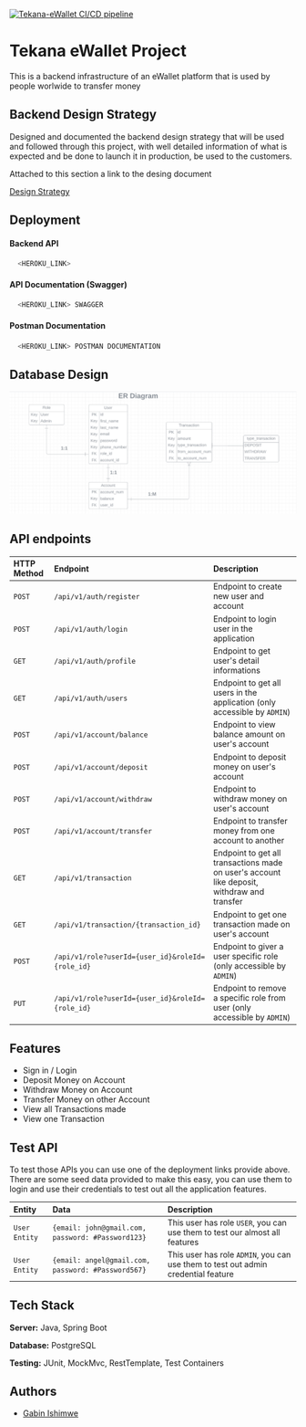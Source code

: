 [![Tekana-eWallet CI/CD pipeline](https://github.com/Gabin-ishimwe/tekana-ewallet-be/actions/workflows/maven.yml/badge.svg)](https://github.com/Gabin-ishimwe/tekana-ewallet-be/actions/workflows/maven.yml)
# Tekana eWallet Project

This is a backend infrastructure of an eWallet platform that is used by people worlwide to transfer money


## Backend Design Strategy

Designed and documented the backend design strategy that will be used and followed through this project, with well detailed information of what is expected and be done to launch it in production, be used to the customers.

Attached to this section a link to the desing document

[Design Strategy](https://docs.google.com/document/d/1gWmuQWmBuDcvbCcLbAKUUbRWPqDpPD1mLxfPxXMWPig/edit?usp=sharing)


## Deployment

#### Backend API
```bash
  <HEROKU_LINK>
```

#### API Documentation (Swagger)
```bash
  <HEROKU_LINK> SWAGGER
```

#### Postman Documentation
```bash
  <HEROKU_LINK> POSTMAN DOCUMENTATION
```


## Database Design
![Database Design Screenshot](./Database%20Design.png)

## API endpoints

| HTTP Method | Endpoint     | Description                |
| :-------- | :------- | :------------------------- |
| `POST` | `/api/v1/auth/register` | Endpoint to create new user and account |
| `POST` | `/api/v1/auth/login` | Endpoint to login user in the application |
| `GET` | `/api/v1/auth/profile` | Endpoint to get user's detail informations |
| `GET` | `/api/v1/auth/users` | Endpoint to get all users in the application (only accessible by `ADMIN`) |
| `POST` | `/api/v1/account/balance` | Endpoint to view balance amount on user's account |
| `POST` | `/api/v1/account/deposit` | Endpoint to deposit money on user's account |
| `POST` | `/api/v1/account/withdraw` | Endpoint to withdraw money on user's account |
| `POST` | `/api/v1/account/transfer` | Endpoint to transfer money from one account to another |
| `GET` | `/api/v1/transaction` | Endpoint to get all transactions made on user's account like deposit, withdraw and transfer |
| `GET` | `/api/v1/transaction/{transaction_id}` | Endpoint to get one transaction made on user's account |
| `POST` | `/api/v1/role?userId={user_id}&roleId={role_id}` | Endpoint to giver a user specific role (only accessible by `ADMIN`) |
| `PUT` | `/api/v1/role?userId={user_id}&roleId={role_id}` | Endpoint to remove a specific role from user (only accessible by `ADMIN`) |

## Features

- Sign in / Login
- Deposit Money on Account
- Withdraw Money on Account
- Transfer Money on other Account
- View all Transactions made
- View one Transaction


## Test API
To test those APIs you can use one of the deployment links provide above. There are some seed data provided to make this easy, you can use them to login and use their credentials to test out all the application features.

| Entity | Data     | Description                |
| :-------- | :------- | :------------------------- |
| `User Entity` | `{email: john@gmail.com, password: #Password123}` | This user has role `USER`, you can use them to test our almost all features|
| `User Entity` | `{email: angel@gmail.com, password: #Password567}` | This user has role `ADMIN`, you can use them to test out admin credential feature|

## Tech Stack

**Server:** Java, Spring Boot

**Database:** PostgreSQL

**Testing:** JUnit, MockMvc, RestTemplate, Test Containers


## Authors

- [Gabin Ishimwe](https://github.com/Gabin-ishimwe)

